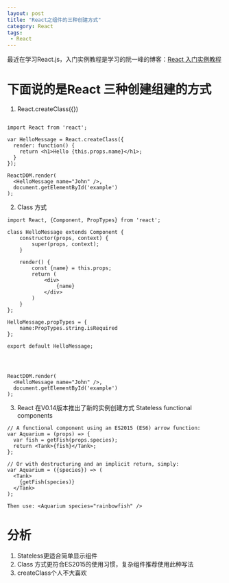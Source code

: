 ```yaml
---
layout: post
title: "React之组件的三种创建方式"
category: React
tags: 
 - React
---
```


最近在学习React.js，入门实例教程是学习的阮一峰的博客：[React 入门实例教程](http://www.ruanyifeng.com/blog/2015/03/react.html)

# 下面说的是React 三种创建组建的方式

1. React.createClass({})
    
```

import React from 'react';

var HelloMessage = React.createClass({
  render: function() {
    return <h1>Hello {this.props.name}</h1>;
  }
});

ReactDOM.render(
  <HelloMessage name="John" />,
  document.getElementById('example')
);

```
    
2. Class 方式
    
```
import React, {Component, PropTypes} from 'react';

class HelloMessage extends Component {
    constructor(props, context) {
        super(props, context);
    }

    render() {
        const {name} = this.props;
        return (
            <div>
                {name}
            </div>
        )
    }
};

HelloMessage.propTypes = {
    name:PropTypes.string.isRequired
};

export default HelloMessage;




ReactDOM.render(
  <HelloMessage name="John" />,
  document.getElementById('example')
);

```


3. React 在V0.14版本推出了新的实例创建方式 Stateless functional components

```
// A functional component using an ES2015 (ES6) arrow function:
var Aquarium = (props) => {
  var fish = getFish(props.species);
  return <Tank>{fish}</Tank>;
};

// Or with destructuring and an implicit return, simply:
var Aquarium = ({species}) => (
  <Tank>
    {getFish(species)}
  </Tank>
);

Then use: <Aquarium species="rainbowfish" />

```
    
# 分析
1. Stateless更适合简单显示组件
2. Class 方式更符合ES2015的使用习惯，复杂组件推荐使用此种写法
3. createClass个人不大喜欢
